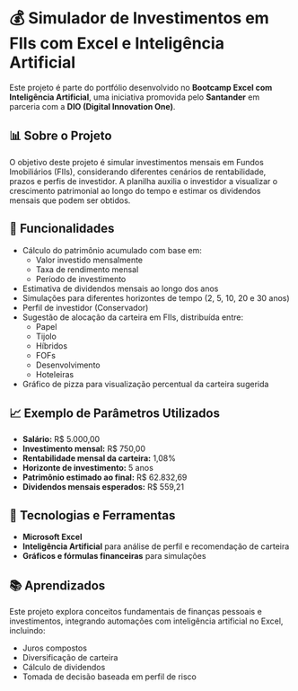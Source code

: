 # 💰 Simulador de Investimentos em FIIs com Excel e Inteligência Artificial

Este projeto é parte do portfólio desenvolvido no **Bootcamp Excel com Inteligência Artificial**, uma iniciativa promovida pelo **Santander** em parceria com a **DIO (Digital Innovation One)**.

## 📊 Sobre o Projeto

O objetivo deste projeto é simular investimentos mensais em Fundos Imobiliários (FIIs), considerando diferentes cenários de rentabilidade, prazos e perfis de investidor. A planilha auxilia o investidor a visualizar o crescimento patrimonial ao longo do tempo e estimar os dividendos mensais que podem ser obtidos.

## 🔧 Funcionalidades

- Cálculo do patrimônio acumulado com base em:
    - Valor investido mensalmente
    - Taxa de rendimento mensal
    - Período de investimento
- Estimativa de dividendos mensais ao longo dos anos
- Simulações para diferentes horizontes de tempo (2, 5, 10, 20 e 30 anos)
- Perfil de investidor (Conservador)
- Sugestão de alocação da carteira em FIIs, distribuída entre:
    - Papel
    - Tijolo
    - Híbridos
    - FOFs
    - Desenvolvimento
    - Hoteleiras
- Gráfico de pizza para visualização percentual da carteira sugerida

## 📈 Exemplo de Parâmetros Utilizados

- **Salário:** R$ 5.000,00
- **Investimento mensal:** R$ 750,00
- **Rentabilidade mensal da carteira:** 1,08%
- **Horizonte de investimento:** 5 anos
- **Patrimônio estimado ao final:** R$ 62.832,69
- **Dividendos mensais esperados:** R$ 559,21

## 🧠 Tecnologias e Ferramentas

- **Microsoft Excel**
- **Inteligência Artificial** para análise de perfil e recomendação de carteira
- **Gráficos e fórmulas financeiras** para simulações

## 📚 Aprendizados

Este projeto explora conceitos fundamentais de finanças pessoais e investimentos, integrando automações com inteligência artificial no Excel, incluindo:

- Juros compostos
- Diversificação de carteira
- Cálculo de dividendos
- Tomada de decisão baseada em perfil de risco
